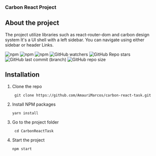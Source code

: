 ### Carbon React Project

## About the project

The project utilize libraries such as react-router-dom and carbon design system
It's a UI shell with a left sidebar. You can navigate using either sidebar or header Links. 


![npm](https://img.shields.io/npm/v/react?color=%23007ec6&label=React&logo=React&style=for-the-badge)
![npm](https://img.shields.io/npm/v/react-redux?color=%23007ec6&label=Redux&logo=Redux&style=for-the-badge)
![npm](https://img.shields.io/npm/v/react-router-dom?label=React%20Router%20Dom&logo=React%20Router&style=for-the-badge)
![GitHub watchers](https://img.shields.io/github/watchers/AmauriMarcos/React-Admin?logo=Github&style=for-the-badge)
![GitHub Repo stars](https://img.shields.io/github/stars/AmauriMarcos/React-Admin?logo=Github&style=for-the-badge)
![GitHub last commit (branch)](https://img.shields.io/github/last-commit/AmauriMarcos/React-Admin/main?color=%23007EC6&logo=Git&style=for-the-badge)
![GitHub repo size](https://img.shields.io/github/repo-size/AmauriMarcos/React-Admin?logo=github&style=for-the-badge)


## Installation

1. Clone the repo

   ```
    git clone https://github.com/AmauriMarcos/carbon-react-task.git
   ```

2. Install NPM packages

   ```
   yarn install
   ```
   
3. Go to the project folder

   ```
    cd CarbonReactTask
   ```

4. Start the project

   ```
   npm start
   ```
